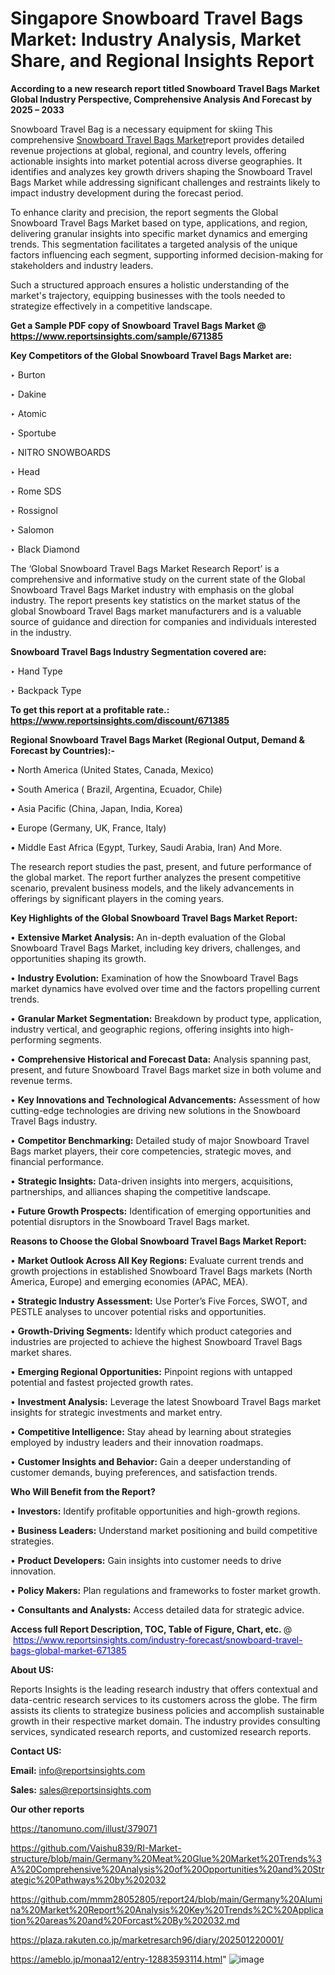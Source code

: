 # Singapore Snowboard Travel Bags Market: Industry Analysis, Market Share, and Regional Insights Report

<strong>According to a new research report titled Snowboard Travel Bags Market Global Industry Perspective, Comprehensive Analysis And Forecast by 2025 – 2033</strong>

Snowboard Travel Bag is a necessary equipment for skiing This comprehensive <a href=https://www.reportsinsights.com/sample/671385>Snowboard Travel Bags Market</a>report provides detailed revenue projections at global, regional, and country levels, offering actionable insights into market potential across diverse geographies. It identifies and analyzes key growth drivers shaping the Snowboard Travel Bags Market while addressing significant challenges and restraints likely to impact industry development during the forecast period.

To enhance clarity and precision, the report segments the Global Snowboard Travel Bags Market based on type, applications, and region, delivering granular insights into specific market dynamics and emerging trends. This segmentation facilitates a targeted analysis of the unique factors influencing each segment, supporting informed decision-making for stakeholders and industry leaders.

Such a structured approach ensures a holistic understanding of the market's trajectory, equipping businesses with the tools needed to strategize effectively in a competitive landscape.

<strong>Get a Sample PDF copy of Snowboard Travel Bags Market </strong><strong>@<a href=https://www.reportsinsights.com/sample/671385 style=color:#0000ff;> https://www.reportsinsights.com/sample/671385</a></strong></font>

<strong>Key Competitors of the Global Snowboard Travel Bags Market are:</strong>

‣ Burton

‣ Dakine

‣ Atomic

‣ Sportube

‣ NITRO SNOWBOARDS

‣ Head

‣ Rome SDS

‣ Rossignol

‣ Salomon

‣ Black Diamond

The ‘Global Snowboard Travel Bags Market Research Report’ is a comprehensive and informative study on the current state of the Global Snowboard Travel Bags Market industry with emphasis on the global industry. The report presents key statistics on the market status of the global Snowboard Travel Bags market manufacturers and is a valuable source of guidance and direction for companies and individuals interested in the industry.

<strong>Snowboard Travel Bags Industry Segmentation covered are:</strong>

‣ Hand Type

‣ Backpack Type

<strong>To get this report at a profitable rate.: <a href=https://www.reportsinsights.com/discount/671385 style=color:#0000ff;>https://www.reportsinsights.com/discount/671385</a></strong></font>

<strong>Regional Snowboard Travel Bags Market (Regional Output, Demand &amp; Forecast by Countries):-</strong>

• North America (United States, Canada, Mexico)

• South America ( Brazil, Argentina, Ecuador, Chile)

• Asia Pacific (China, Japan, India, Korea)

• Europe (Germany, UK, France, Italy)

• Middle East Africa (Egypt, Turkey, Saudi Arabia, Iran) And More.

The research report studies the past, present, and future performance of the global market. The report further analyzes the present competitive scenario, prevalent business models, and the likely advancements in offerings by significant players in the coming years.

<strong>Key Highlights of the Global Snowboard Travel Bags Market Report:</strong>

• <strong>Extensive Market Analysis:</strong> An in-depth evaluation of the Global Snowboard Travel Bags Market, including key drivers, challenges, and opportunities shaping its growth.

• <strong>Industry Evolution:</strong> Examination of how the Snowboard Travel Bags market dynamics have evolved over time and the factors propelling current trends.

• <strong>Granular Market Segmentation:</strong> Breakdown by product type, application, industry vertical, and geographic regions, offering insights into high-performing segments.

• <strong>Comprehensive Historical and Forecast Data:</strong> Analysis spanning past, present, and future Snowboard Travel Bags market size in both volume and revenue terms.

• <strong>Key Innovations and Technological Advancements:</strong> Assessment of how cutting-edge technologies are driving new solutions in the Snowboard Travel Bags industry.

• <strong>Competitor Benchmarking:</strong> Detailed study of major Snowboard Travel Bags market players, their core competencies, strategic moves, and financial performance.

• <strong>Strategic Insights:</strong> Data-driven insights into mergers, acquisitions, partnerships, and alliances shaping the competitive landscape.

• <strong>Future Growth Prospects:</strong> Identification of emerging opportunities and potential disruptors in the Snowboard Travel Bags market.

<strong>Reasons to Choose the Global Snowboard Travel Bags Market Report:</strong>

• <strong>Market Outlook Across All Key Regions:</strong> Evaluate current trends and growth projections in established Snowboard Travel Bags markets (North America, Europe) and emerging economies (APAC, MEA).

• <strong>Strategic Industry Assessment:</strong> Use Porter’s Five Forces, SWOT, and PESTLE analyses to uncover potential risks and opportunities.

• <strong>Growth-Driving Segments:</strong> Identify which product categories and industries are projected to achieve the highest Snowboard Travel Bags market shares.

• <strong>Emerging Regional Opportunities:</strong> Pinpoint regions with untapped potential and fastest projected growth rates.

• <strong>Investment Analysis:</strong> Leverage the latest Snowboard Travel Bags market insights for strategic investments and market entry.

• <strong>Competitive Intelligence:</strong> Stay ahead by learning about strategies employed by industry leaders and their innovation roadmaps.

• <strong>Customer Insights and Behavior:</strong> Gain a deeper understanding of customer demands, buying preferences, and satisfaction trends.

<strong>Who Will Benefit from the Report?</strong>

• <strong>Investors:</strong> Identify profitable opportunities and high-growth regions.

• <strong>Business Leaders:</strong> Understand market positioning and build competitive strategies.

• <strong>Product Developers:</strong> Gain insights into customer needs to drive innovation.

• <strong>Policy Makers:</strong> Plan regulations and frameworks to foster market growth.

• <strong>Consultants and Analysts:</strong> Access detailed data for strategic advice.
</ul>
<strong>Access full Report Description, TOC, Table of Figure, Chart, etc. </strong>@  <a href=https://www.reportsinsights.com/industry-forecast/snowboard-travel-bags-global-market-671385 style=color:#0000ff;>https://www.reportsinsights.com/industry-forecast/snowboard-travel-bags-global-market-671385</a></font>

<strong><strong>About US</strong>:</strong>

Reports Insights is the leading research industry that offers contextual and data-centric research services to its customers across the globe. The firm assists its clients to strategize business policies and accomplish sustainable growth in their respective market domain. The industry provides consulting services, syndicated research reports, and customized research reports.

<strong>Contact US:</strong>

<p class=""""><b>Email:</b> <a href=mailto:info@reportsinsights.com>info@reportsinsights.com</a></p>
<p class=""""><b>Sales:</b> <a href=mailto:sales@reportsinsights.com>sales@reportsinsights.com</a></p>

<strong>Our other reports</strong>

<a href=https://tanomuno.com/illust/379071>https://tanomuno.com/illust/379071</a>

<a href=https://github.com/Vaishu839/RI-Market-structure/blob/main/Germany%20Meat%20Glue%20Market%20Trends%3A%20Comprehensive%20Analysis%20of%20Opportunities%20and%20Strategic%20Pathways%20by%202032>https://github.com/Vaishu839/RI-Market-structure/blob/main/Germany%20Meat%20Glue%20Market%20Trends%3A%20Comprehensive%20Analysis%20of%20Opportunities%20and%20Strategic%20Pathways%20by%202032</a>

<a href=https://github.com/mmm28052805/report24/blob/main/Germany%20Alumina%20Market%20Report%20Analysis%20Key%20Trends%2C%20Application%20areas%20and%20Forcast%20By%202032.md>https://github.com/mmm28052805/report24/blob/main/Germany%20Alumina%20Market%20Report%20Analysis%20Key%20Trends%2C%20Application%20areas%20and%20Forcast%20By%202032.md</a>

<a href=https://plaza.rakuten.co.jp/marketresarch96/diary/202501220001/>https://plaza.rakuten.co.jp/marketresarch96/diary/202501220001/</a>

<a href=https://ameblo.jp/monaa12/entry-12883593114.html>https://ameblo.jp/monaa12/entry-12883593114.html</a>"
![image](https://github.com/user-attachments/assets/b0e683ed-6db1-4751-88c5-d3a6a1580ecc)
